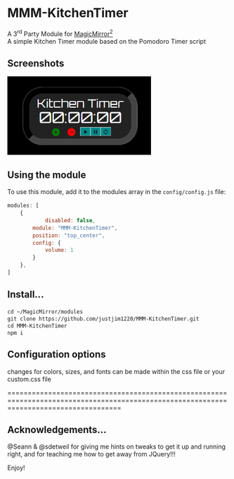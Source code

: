 # MMM-KitchenTimer
A 3<sup>rd</sup> Party Module for <a href=https://github.com/MichMich/MagicMirror/tree/developMagicMirror>MagicMirror<sup>2</sup></a><br>
A simple Kitchen Timer module based on the Pomodoro Timer script

## Screenshots

![ScreenShot](https://github.com/justjim1220/MMM-KitchenTimer/blob/master/Screenshot%20(40).png)

## Using the module

To use this module, add it to the modules array in the `config/config.js` file:
````javascript
modules: [
	{
            disabled: false,
	    module: "MMM-KitchenTimer",
	    position: "top_center",
	    config: {
	        volume: 1
	    }
	},
]
````
## Install...
```
cd ~/MagicMirror/modules
git clone https://github.com/justjim1220/MMM-KitchenTimer.git
cd MMM-KitchenTimer
npm i
```

## Configuration options

changes for colors, sizes, and fonts can be made within the css file or your custom.css file

========================================================================================================================================

## Acknowledgements...

@Seann & @sdetweil for giving me hints on tweaks to get it up and running right, and for teaching me how to get away from JQuery!!!

Enjoy!

